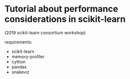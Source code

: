 # Tutorial about performance considerations in scikit-learn
(2019 scikit-learn consortium workshop)

requirements:
- scikit-learn
- memory-profiler
- cython
- pandas
- snakeviz
